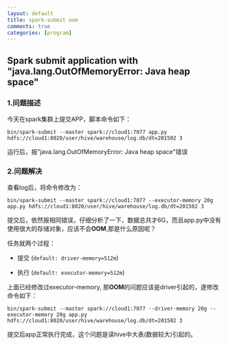 ```yaml
---
layout: default
title: spark-submit oom
comments: true
categories: [program]
---
```


## Spark submit application with "java.lang.OutOfMemoryError: Java heap space" ##

### 1.问题描述
今天在spark集群上提交APP，脚本命令如下：

`bin/spark-submit --master spark://cloud1:7077 app.py hdfs://cloud1:8020/user/hive/warehouse/log.db/dt=201502 3`

运行后，报"java.lang.OutOfMemoryError: Java heap space"错误


### 2.问题解决
查看log后，将命令修改为：

`bin/spark-submit --master spark://cloud1:7077 --executor-memory 20g app.py hdfs://cloud1:8020/user/hive/warehouse/log.db/dt=201502 3`

提交后，依然报相同错误，仔细分析了一下，数据总共才6G，而且app.py中没有使用很大的存储对象，应该不会**OOM**,那是什么原因呢？

任务就两个过程：

- 提交 (`default: driver-memory=512m`)

- 执行 (`default: executor-memory=512m`)

上面已经修改过executor-memory, 那**OOM**的问题应该是driver引起的，遂修改命令如下：

`bin/spark-submit --master spark://cloud1:7077 --driver-memory 20g --executor-memory 20g app.py hdfs://cloud1:8020/user/hive/warehouse/log.db/dt=201502 3`


提交后app正常执行完成，这个问题是读hive中大表(数据较大)引起的。
 
